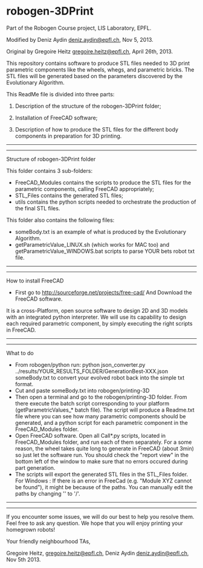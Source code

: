 robogen-3DPrint
===============
Part of the Robogen Course project, LIS Laboratory, EPFL.

Modified by Deniz Aydin <deniz.aydin@epfl.ch>, Nov 5, 2013.

Original by Gregoire Heitz <gregoire.heitz@epfl.ch>, April 26th, 2013.

This repository contains software to produce STL files needed to 3D print parametric components like the wheels, whegs, and parametric bricks.
The STL files will be generated based on the parameters discovered by the Evolutionary Algorithm.

This ReadMe file is divided into three parts:

1) Description of the structure of the robogen-3DPrint folder;

2) Installation of FreeCAD software;

3) Description of how to produce the STL files for the different body components in preparation for 3D printing.

-----------------------------------------------------------------------------------
-----------------------------------------------------------------------------------

Structure of robogen-3DPrint folder

This folder contains 3 sub-folders:
- FreeCAD_Modules contains the scripts to produce the STL files for the parametric components, calling FreeCAD appropriately;
- STL_Files contains the generated STL files;
- utils contains the python scripts needed to orchestrate the production of the final STL files.

This folder also contains the following files:
- someBody.txt is an example of what is produced by the Evolutionary Algorithm. 
- getParametricValue_LINUX.sh (which works for MAC too) and getParametricValue_WINDOWS.bat scripts to parse YOUR bets robot txt file.

-------------------------------------------------------------------------------------
-------------------------------------------------------------------------------------

How to install FreeCAD

- First go to http://sourceforge.net/projects/free-cad/
And Download the FreeCAD software.

It is a cross-Platform, open source software to design 2D and 3D models with an integrated python interpreter. 
We will use its capability to design each required parametric component, by simply executing the right scripts in FreeCAD.

-------------------------------------------------------------------------------------
-------------------------------------------------------------------------------------

What to do

- From robogen/python run:
	python json_converter.py ../results/YOUR_RESULTS_FOLDER/GenerationBest-XXX.json someBody.txt
to convert your evolved robot back into the simple txt format.
- Cut and paste someBody.txt into robogen/printing-3D
- Then open a terminal and go to the robogen/printing-3D folder. From there execute the batch script corresponding to your platform (getParametricValues_* batch file).
  The script will produce a Readme.txt file where you can see how many parametric components should be generated,
  and a python script for each parametric component in the FreeCAD_Modules folder.
- Open FreeCAD software. Open all Call*.py scripts, located in FreeCAD_Modules folder, and run each of them separately.
For a some reason, the wheel takes quite long to generate in FreeCAD (about 3min) so just let the software run.
You should check the "report view" in the bottom left of the window to make sure that no errors occured during part generation.
- The scripts will export the generated STL files in the STL_Files folder.
For Windows : If there is an error in FreeCad (e.g. "Module XYZ cannot be found"), it might be because of the paths. You can manually edit the paths by changing '\' to '/'. 

-------------------------------------------------------------------------------------
-------------------------------------------------------------------------------------

If you encounter some issues, we will do our best to help you resolve them. Feel free to ask any question.
We hope that you will enjoy printing your homegrown robots!

Your friendly neighbourhood TAs,

Gregoire Heitz, <gregoire.heitz@epfl.ch>, Deniz Aydin <deniz.aydin@epfl.ch>, Nov 5th 2013. 
